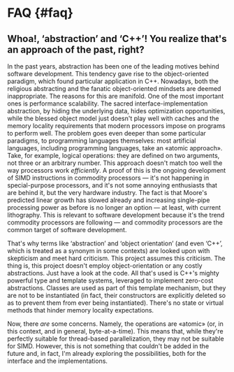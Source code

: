 # FAQ  {#faq}

## Whoa!, ‘abstraction’ and ‘C++’! You realize that's an approach of the past, right?
In the past years, abstraction has been one of the leading motives behind software development. This tendency gave rise to the object-oriented paradigm, which found particular application in C++. Nowadays, both the religious abstracting and the fanatic object-oriented mindsets are deemed inappropriate. The reasons for this are manifold. One of the most important ones is performance scalability. The sacred interface-implementation abstraction, by hiding the underlying data, hides optimization opportunities, while the blessed object model just doesn't play well with caches and the memory locality requirements that modern processors impose on programs to perform well. The problem goes even deeper than some particular paradigms, to programming languages themselves: most artificial languages, including programming languages, take an «atomic approach». Take, for example, logical operations: they are defined on two arguments, not three or an arbitrary number. This approach doesn't match too well the way processors work _efficiently_. A proof of this is the ongoing development of SIMD instructions in commodity processors — it's not happening in special-purpose processors, and it's not some annoying enthusiasts that are behind it, but the very hardware industry. The fact is that Moore's predicted linear growth has slowed already and increasing single-pipe processing power as before is no longer an option — at least, with current lithography. This is relevant to software development because it's the trend commodity processors are following — and commodity processors are the common target of software development.

That's why terms like ‘abstraction’ and ‘object orientation’ (and even ‘C++’, which is treated as a synonym in some contexts) are looked upon with skepticism and meet hard criticism. This project assumes this criticism. The thing is, this project doesn't employ object-orientation or any costly abstractions. Just have a look at the code. All that's used is C++'s mighty powerful type and template systems, leveraged to implement zero-cost abstractions. Classes are used as part of this template mechanism, but they are not to be instantiated (in fact, their constructors are explicitly deleted so as to prevent them from ever being instantiated). There's no state or virtual methods that hinder memory locality expectations.

Now, there *are* some concerns. Namely, the operations are «atomic» (or, in this context, and in general, byte-at-a-time). This means that, while they're perfectly suitable for thread-based parallelization, they may not be suitable for SIMD. However, this is not something that couldn't be added in the future and, in fact, I'm already exploring the possibilities, both for the interface and the implementations.